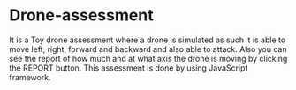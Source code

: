 # Drone-assessment
It is a Toy drone assessment  where a drone is simulated as such it is able to move left, right, forward and backward and also able to attack. Also you can see the report of how much and at what axis the drone is moving by clicking the REPORT button. This assessment is done by using JavaScript framework.  
